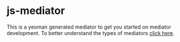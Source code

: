 # js-mediator

This is a yeoman generated mediator to get you started on mediator development.  To better understand the types of mediators [click here](http://openhim.readthedocs.io/en/latest/user-guide/mediators.html#mediator-types).